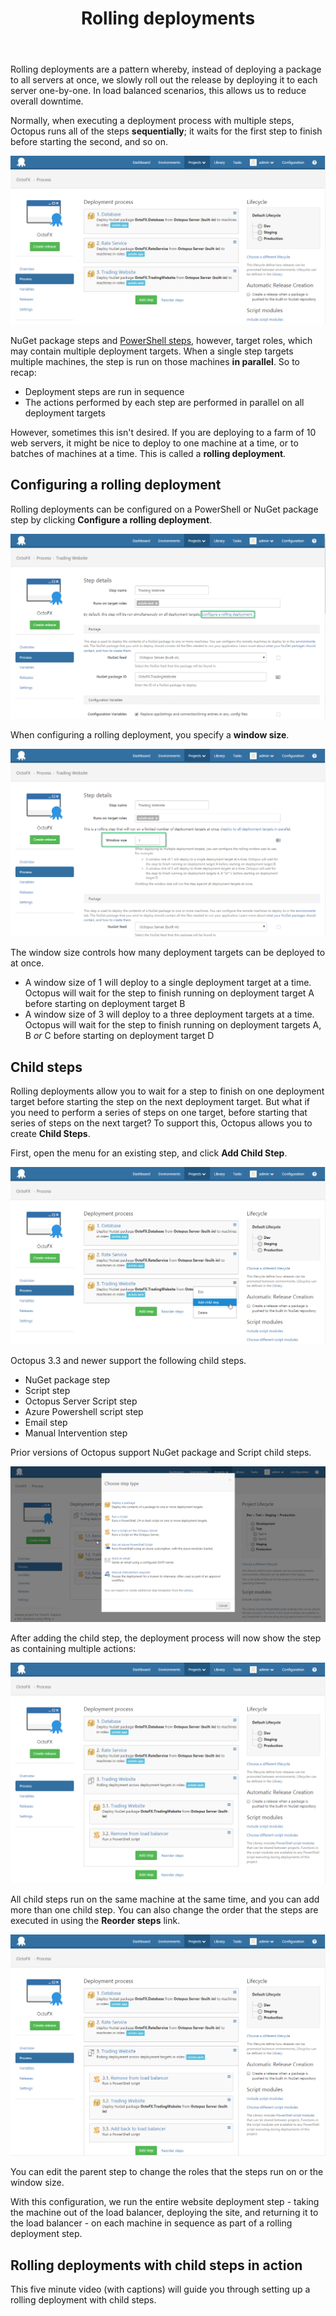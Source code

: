 ﻿---
title: Rolling deployments
position: 5
---


Rolling deployments are a pattern whereby, instead of deploying a package to all servers at once, we slowly roll out the release by deploying it to each server one-by-one. In load balanced scenarios, this allows us to reduce overall downtime.


Normally, when executing a deployment process with multiple steps, Octopus runs all of the steps **sequentially**; it waits for the first step to finish before starting the second, and so on.


![](/docs/images/3702851/3964945.png)


NuGet package steps and [PowerShell steps](/docs/home/deploying-applications/custom-scripts.md), however, target roles, which may contain multiple deployment targets. When a single step targets multiple machines, the step is run on those machines **in parallel**. So to recap:

- Deployment steps are run in sequence
- The actions performed by each step are performed in parallel on all deployment targets



However, sometimes this isn't desired. If you are deploying to a farm of 10 web servers, it might be nice to deploy to one machine at a time, or to batches of machines at a time. This is called a **rolling deployment**.

## Configuring a rolling deployment


Rolling deployments can be configured on a PowerShell or NuGet package step by clicking **Configure a rolling deployment**.


![](/docs/images/3702851/3964944.png)


When configuring a rolling deployment, you specify a **window size**.


![](/docs/images/3702851/3964943.png)


The window size controls how many deployment targets can be deployed to at once.

- A window size of 1 will deploy to a single deployment target at a time. Octopus will wait for the step to finish running on deployment target A before starting on deployment target B
- A window size of 3 will deploy to a three deployment targets at a time. Octopus will wait for the step to finish running on deployment targets A, B *or* C before starting on deployment target D


## Child steps


Rolling deployments allow you to wait for a step to finish on one deployment target before starting the step on the next deployment target. But what if you need to perform a series of steps on one target, before starting that series of steps on the next target? To support this, Octopus allows you to create **Child Steps**.


First, open the menu for an existing step, and click **Add Child Step**.


![](/docs/images/3702851/3964942.png)


Octopus 3.3 and newer support the following child steps.

- NuGet package step
- Script step
- Octopus Server Script step
- Azure Powershell script step
- Email step
- Manual Intervention step



Prior versions of Octopus support NuGet package and Script child steps.


![](/docs/images/3702851/3964960.png)


After adding the child step, the deployment process will now show the step as containing multiple actions:


![](/docs/images/3702851/3964940.png)


All child steps run on the same machine at the same time, and you can add more than one child step. You can also change the order that the steps are executed in using the **Reorder steps** link.


![](/docs/images/3702851/3964939.png)


You can edit the parent step to change the roles that the steps run on or the window size.


With this configuration, we run the entire website deployment step - taking the machine out of the load balancer, deploying the site, and returning it to the load balancer - on each machine in sequence as part of a rolling deployment step.

## Rolling deployments with child steps in action


This five minute video (with captions) will guide you through setting up a rolling deployment with child steps.
